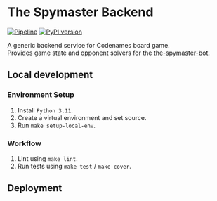 # The Spymaster Backend

[![Pipeline](https://github.com/asaf-kali/the-spymaster-backend/actions/workflows/pipeline.yml/badge.svg)](https://github.com/asaf-kali/the-spymaster-backend/actions/workflows/pipeline.yml)
[![PyPI version](https://badge.fury.io/py/the-spymaster-api.svg)](https://badge.fury.io/py/the-spymaster-api)

A generic backend service for Codenames board game. \
Provides game state and opponent solvers for the [the-spymaster-bot](https://github.com/asaf-kali/the-spymaster-bot).

## Local development

### Environment Setup

1. Install `Python 3.11`.
2. Create a virtual environment and set source.
3. Run `make setup-local-env`.

### Workflow

1. Lint using `make lint`.
2. Run tests using `make test` / `make cover`.

## Deployment
